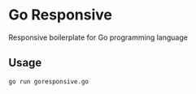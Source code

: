 # Go Responsive

Responsive boilerplate for Go programming language

## Usage

```
go run goresponsive.go
```